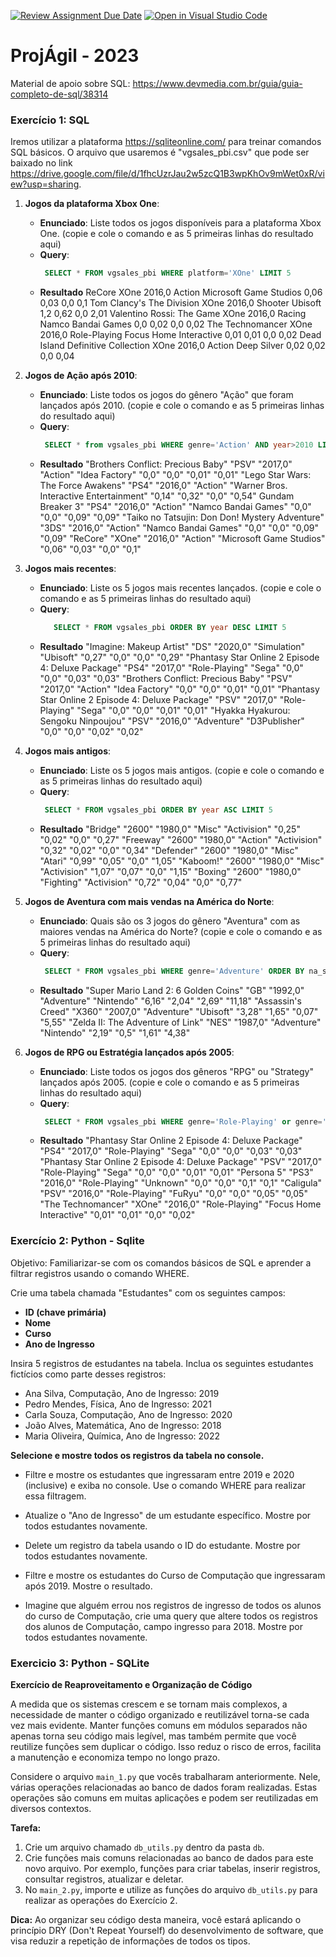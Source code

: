 [![Review Assignment Due Date](https://classroom.github.com/assets/deadline-readme-button-24ddc0f5d75046c5622901739e7c5dd533143b0c8e959d652212380cedb1ea36.svg)](https://classroom.github.com/a/GsJsnvSu)
[![Open in Visual Studio Code](https://classroom.github.com/assets/open-in-vscode-718a45dd9cf7e7f842a935f5ebbe5719a5e09af4491e668f4dbf3b35d5cca122.svg)](https://classroom.github.com/online_ide?assignment_repo_id=11573644&assignment_repo_type=AssignmentRepo)
# ProjÁgil - 2023

Material de apoio sobre SQL: https://www.devmedia.com.br/guia/guia-completo-de-sql/38314

### Exercício 1: SQL

Iremos utilizar a plataforma https://sqliteonline.com/ para treinar comandos SQL básicos. O arquivo que usaremos é "vgsales_pbi.csv" que pode ser baixado no link https://drive.google.com/file/d/1fhcUzrJau2w5zcQ1B3wpKhOv9mWet0xR/view?usp=sharing.

1. **Jogos da plataforma Xbox One**:
   - **Enunciado**: Liste todos os jogos disponíveis para a plataforma Xbox One. (copie e cole o comando e as 5 primeiras linhas do resultado aqui)
   - **Query**:
     ```sql
      SELECT * FROM vgsales_pbi WHERE platform='XOne' LIMIT 5
     ```
   - **Resultado**
      ReCore	XOne	2016,0	Action	Microsoft Game Studios	0,06	0,03	0,0	0,1
      Tom Clancy's The Division	XOne	2016,0	Shooter	Ubisoft	1,2	0,62	0,0	2,01
      Valentino Rossi: The Game	XOne	2016,0	Racing	Namco Bandai Games	0,0	0,02	0,0	0,02
      The Technomancer	XOne	2016,0	Role-Playing	Focus Home Interactive	0,01	0,01	0,0	0,02
      Dead Island Definitive Collection	XOne	2016,0	Action	Deep Silver	0,02	0,02	0,0	0,04

2. **Jogos de Ação após 2010**:
   - **Enunciado**: Liste todos os jogos do gênero "Ação" que foram lançados após 2010.  (copie e cole o comando e as 5 primeiras linhas do resultado aqui)
   - **Query**:
     ```sql
      SELECT * from vgsales_pbi WHERE genre='Action' AND year>2010 LIMIT 5
     ```
   - **Resultado**
      "Brothers Conflict: Precious Baby"	"PSV"	"2017,0"	"Action"	"Idea Factory"	"0,0"	"0,0"	"0,01"	"0,01"
      "Lego Star Wars: The Force Awakens"	"PS4"	"2016,0"	"Action"	"Warner Bros. Interactive Entertainment"	"0,14"	"0,32"	"0,0"	"0,54"
      Gundam Breaker 3"	"PS4"	"2016,0"	"Action"	"Namco Bandai Games"	"0,0"	"0,0"	"0,09"	"0,09"
      "Taiko no Tatsujin: Don Don! Mystery Adventure"	"3DS"	"2016,0"	"Action"	"Namco Bandai Games"	"0,0"	"0,0"	"0,09"	"0,09"
      "ReCore"	"XOne"	"2016,0"	"Action"	"Microsoft Game Studios"	"0,06"	"0,03"	"0,0"	"0,1"



3. **Jogos mais recentes**:
   - **Enunciado**: Liste os 5 jogos mais recentes lançados.  (copie e cole o comando e as 5 primeiras linhas do resultado aqui)
   - **Query**:
     ```sql
        SELECT * FROM vgsales_pbi ORDER BY year DESC LIMIT 5
      ```
   - **Resultado**
        "Imagine: Makeup Artist"	"DS"	"2020,0"	"Simulation"	"Ubisoft"	"0,27"	"0,0"	"0,0"	"0,29"
"Phantasy Star Online 2 Episode 4: Deluxe Package"	"PS4"	"2017,0"	"Role-Playing"	"Sega"	"0,0"	"0,0"	"0,03"	"0,03"
"Brothers Conflict: Precious Baby"	"PSV"	"2017,0"	"Action"	"Idea Factory"	"0,0"	"0,0"	"0,01"	"0,01"
"Phantasy Star Online 2 Episode 4: Deluxe Package"	"PSV"	"2017,0"	"Role-Playing"	"Sega"	"0,0"	"0,0"	"0,01"	"0,01"
"Hyakka Hyakurou: Sengoku Ninpoujou"	"PSV"	"2016,0"	"Adventure"	"D3Publisher"	"0,0"	"0,0"	"0,02"	"0,02"



4. **Jogos mais antigos**:
   - **Enunciado**: Liste os 5 jogos mais antigos.  (copie e cole o comando e as 5 primeiras linhas do resultado aqui)
   - **Query**:
     ```sql
      SELECT * FROM vgsales_pbi ORDER BY year ASC LIMIT 5
     ```
   - **Resultado**
    "Bridge"	"2600"	"1980,0"	"Misc"	"Activision"	"0,25"	"0,02"	"0,0"	"0,27"
"Freeway"	"2600"	"1980,0"	"Action"	"Activision"	"0,32"	"0,02"	"0,0"	"0,34"
"Defender"	"2600"	"1980,0"	"Misc"	"Atari"	"0,99"	"0,05"	"0,0"	"1,05"
"Kaboom!"	"2600"	"1980,0"	"Misc"	"Activision"	"1,07"	"0,07"	"0,0"	"1,15"
"Boxing"	"2600"	"1980,0"	"Fighting"	"Activision"	"0,72"	"0,04"	"0,0"	"0,77"



5. **Jogos de Aventura com mais vendas na América do Norte**:
   - **Enunciado**: Quais são os 3 jogos do gênero "Aventura" com as maiores vendas na América do Norte?  (copie e cole o comando e as 5 primeiras linhas do resultado aqui)
   - **Query**:
     ```sql
      SELECT * FROM vgsales_pbi WHERE genre='Adventure' ORDER BY na_sales DESC LIMIT 3
     ```
   - **Resultado**
      "Super Mario Land 2: 6 Golden Coins"	"GB"	"1992,0"	"Adventure"	"Nintendo"	"6,16"	"2,04"	"2,69"	"11,18"
"Assassin's Creed"	"X360"	"2007,0"	"Adventure"	"Ubisoft"	"3,28"	"1,65"	"0,07"	"5,55"
"Zelda II: The Adventure of Link"	"NES"	"1987,0"	"Adventure"	"Nintendo"	"2,19"	"0,5"	"1,61"	"4,38"


	 
6. **Jogos de RPG ou Estratégia lançados após 2005**:
   - **Enunciado**: Liste todos os jogos dos gêneros "RPG" ou "Strategy" lançados após 2005.  (copie e cole o comando e as 5 primeiras linhas do resultado aqui)
   - **Query**:
     ```sql
      SELECT * FROM vgsales_pbi WHERE genre='Role-Playing' or genre='Strategy' and year>2005 Limit 5 
     ```
   - **Resultado**
      "Phantasy Star Online 2 Episode 4: Deluxe Package"	"PS4"	"2017,0"	"Role-Playing"	"Sega"	"0,0"	"0,0"	"0,03"	"0,03"
"Phantasy Star Online 2 Episode 4: Deluxe Package"	"PSV"	"2017,0"	"Role-Playing"	"Sega"	"0,0"	"0,0"	"0,01"	"0,01"
"Persona 5"	"PS3"	"2016,0"	"Role-Playing"	"Unknown"	"0,0"	"0,0"	"0,1"	"0,1"
"Caligula"	"PSV"	"2016,0"	"Role-Playing"	"FuRyu"	"0,0"	"0,0"	"0,05"	"0,05"
"The Technomancer"	"XOne"	"2016,0"	"Role-Playing"	"Focus Home Interactive"	"0,01"	"0,01"	"0,0"	"0,02"




### Exercício 2: Python - Sqlite

Objetivo: Familiarizar-se com os comandos básicos de SQL e aprender a filtrar registros usando o comando WHERE.

Crie uma tabela chamada "Estudantes" com os seguintes campos:

- **ID (chave primária)**
- **Nome**
- **Curso**
- **Ano de Ingresso**

Insira 5 registros de estudantes na tabela. Inclua os seguintes estudantes fictícios como parte desses registros:

- Ana Silva, Computação, Ano de Ingresso: 2019
- Pedro Mendes, Física, Ano de Ingresso: 2021
- Carla Souza, Computação, Ano de Ingresso: 2020
- João Alves, Matemática, Ano de Ingresso: 2018
- Maria Oliveira, Química, Ano de Ingresso: 2022
 
**Selecione e mostre todos os registros da tabela no console.**

- Filtre e mostre os estudantes que ingressaram entre 2019 e 2020 (inclusive) e exiba no console. Use o comando WHERE para realizar essa filtragem.

- Atualize o "Ano de Ingresso" de um estudante específico. Mostre por todos estudantes novamente.

- Delete um registro da tabela usando o ID do estudante. Mostre por todos estudantes novamente.

- Filtre e mostre os estudantes do Curso de Computação que ingressaram após 2019. Mostre o resultado.

- Imagine que alguém errou nos registros de ingresso de todos os alunos do curso de Computação, crie uma query que altere todos os registros dos alunos de Computação, campo ingresso para 2018. Mostre por todos estudantes novamente.




### Exercicio 3: Python - SQLite

**Exercício de Reaproveitamento e Organização de Código**

A medida que os sistemas crescem e se tornam mais complexos, a necessidade de manter o código organizado e reutilizável torna-se cada vez mais evidente. Manter funções comuns em módulos separados não apenas torna seu código mais legível, mas também permite que você reutilize funções sem duplicar o código. Isso reduz o risco de erros, facilita a manutenção e economiza tempo no longo prazo.

Considere o arquivo `main_1.py` que vocês trabalharam anteriormente. Nele, várias operações relacionadas ao banco de dados foram realizadas. Estas operações são comuns em muitas aplicações e podem ser reutilizadas em diversos contextos.

**Tarefa:** 

1. Crie um arquivo chamado `db_utils.py` dentro da pasta `db`.
2. Crie funções mais comuns relacionadas ao banco de dados para este novo arquivo. Por exemplo, funções para criar tabelas, inserir registros, consultar registros, atualizar e deletar.
3. No `main_2.py`, importe e utilize as funções do arquivo `db_utils.py` para realizar as operações do Exercício 2.

**Dica:** Ao organizar seu código desta maneira, você estará aplicando o princípio DRY (Don't Repeat Yourself) do desenvolvimento de software, que visa reduzir a repetição de informações de todos os tipos.